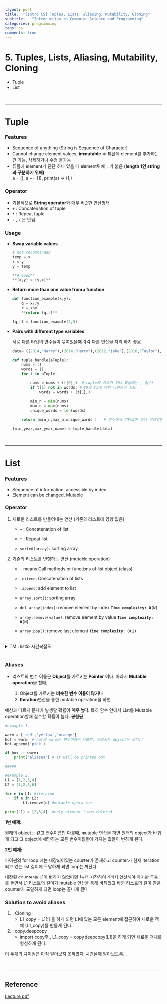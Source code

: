 ```yaml
---
layout: post
title:  "[Intro CS] Tuples, Lists, Aliasing, Mutability, Cloning"
subtitle:   "Introduction to Computer Science and Programming"
categories: programming
tags: cs
comments: true
---
```

# 5. Tuples, Lists, Aliasing, Mutability, Cloning
- Tuple
- List

<br/>

***

# Tuple

### Features

- Sequence of  anything   (String is Sequence of Character)
- Cannot change element values, **immutable** 
⇒ 튜플에 element를 추가하는건 가능, 삭제하거나 수정 불가능
- 튜플에 element가 단단 하나 있을 때 element뒤에 `,` 가 붙음  **(length 1인 string과 구분하기 위해)**  
 a = (), a += (1),  print(a) ⇒ (1,)  


### Operator

- 기본적으로 **String operator**와 매우 비슷한 연산형태
- `+` : Concatenation of tuple   
- `*` : Repeat tuple
- `-` , `/` 은 안됨.

### Usage

- **Swap variable values**

    ```python
    # not recommanded
    temp = x
    x = y 
    y = temp

    **# Good**
    **(x,y) = (y,x)**

    ```

- **Return more than one value from a function**

    ```python
    def function_example(x,y):
    	q = x//y
    	r = x%y
    	**return (q,r)**

    (q,r) = function_example(4,5)
    ```

- **Pairs with different type variables**

    서로 다른 타입의 변수들이 묶여있을때 각각 다른 연산을 처리 하기 좋음.

    ```python
    data= ((2014,"Harry"),(2014,"Harry"),(2012,"jake"),(2010,"Taylor"),(2008,"Joe") )

    def tuple_handle(aTuple):
    	nums = ()
    	words = ()
    	for t in aTuple:
    	    
    	    nums = nums + (t[0],)  # tuple의 요소가 하나 있을때는 , 필수!
    	    if t[1] not in words: # t0과 t1에 대한 다른연산 시도
    	        words = words + (t[1],)
    	
    	    min_n = min(nums)
    	    max_n = max(nums)
    	    unique_words = len(words)

    	return (min_n,max_n,unique_words )   # 함수에서 리턴값이 하나 이상일땐 튜플로!

    (min_year,max_year,name) = tuple_handle(data)
    ```

<br/>

***

# List

### Features

- Sequence of information, accessible by index
- Element can be changed, Mutable

### Operator

1. 새로운 리스트를 만들어내는 연산 (기존의 리스트에 영향 없음)

    - `+` : Concatenation of list

    - `*` : Repeat list

    - `sorted(array)`: sorting array

2. 기존의 리스트를 변형하는 연산  (mutable operation)

    - `.` means Call methods or functions of list object (class)

    - `.extend`: Concatenation of lists

    - `.append`: add element to list

    - `array.sort()`: sorting array

    - `del array[index]`: remove element by index **`Time complexity: O(N)`**

    - `array.remove(value)`: remove element by value **`Time complexity: O(N)`** 

    - `array.pop()`: remove last element **`Time complexity: O(1)`**   

<br/>

<details>    
<summary> TMI: list와 시간복잡도. </summary>
<div markdown="1">   


코딩을 하다보면 list의 요소들을 제거해줘야되는 연산을 많이 하게 될 것이다. list는 기본적으로 stack의 구조를 (LIFO) 따라 pop을 하게 될 경우 가장 마지막 요소가 빠지게 되고 시간 복잡도는 O(1)이게 된다. 하지만 가장 처음에 들어온 요소를 제거 하기 위한 pop(0), pop(1)과 같은 연산들은 O(N)의 시간복잡도를 가지고 이럴 경우 굉장히 비효율적인 연산이 된다.

이러한 연산이 필요한 경우 list가 아닌 파이썬의 built-in 모듈 collections의 deque를 사용하여 popleft, appendleft와 같은 연산을 활용하자. 

</div>
</details>

<br/>

### Aliases  
- 리스트의 변수 이름은 **Object**를 가르키는 **Pointer** 이다. 따라서 **Mutable operation**을 할때,

    1.  Object를 가르키는 **비슷한 변수 이름이 많거나**
    2.  **Iteration**연산을 통한 mutable operation을 하면

예상과 다르게 문제가 발생할 확률이 **매우 높다**. 특히 함수 안에서 List를 Mutable operation할때 실수할 확률이 높다. ~~경험담~~

```python
#exmaple 1.

warm = ['red','yellow','orange']
hot = warm  # hot과 warm은 변수이름만 다를뿐, 가르키는 object는 같다!! 
hot.append('pink')

if hot == warm:
	print("aliases") # it will be printed out

#####

#example 2.
L1 = [1,2,3,4]
L2 = [1,2,5,6]

for e in L1: #iteraion
	if e in L2:
		L1.remove(e) #mutable operation 

print(L1) = [2,3,4]  #only element 1 was deleted
```

**1번 예제:**

원래의 object는 같고 변수이름만 다를때, mutable 연산을 하면 원래의 object가 바뀌게 되고 그 object에 해당하는 모든 변수이름들이 가지는 값들이 변하게 된다.

**2번 예제:**

파이썬의 for loop 에는 내장되어있는 counter가 존재하고 counter가 현재 iteration되고 있는 list 길이에 도달하게 되면 loop는 꺼진다. 

내장된 counter는 L1이 변하지 않았따면 1부터 시작하여 4까지 연산해야 하지만 루프를 돌면서 L1 리스트의 길이가 mutable 연산을 통해 바뀌었고 바뀐 리스트의 길이 만큼 counter가 도달하게 되면 loop는 끝나게 된다

### Solution to avoid aliases

1. : Cloning 
    - L1_copy = L1[:] 을 하게 되면 L1에 있는 모든 element에 접근하여 새로운 객체 (L1_copy)를 만들게 된다.
2. : copy.deepcopy
    - import copy후 , L1_copy = copy.deepcopy(L1)을 하게 되면 새로운 객체를 형성하게 된다.

이 두개의 차이점은 아직 알아보지 못하였다. 시간날때 알아보도록...


<br/>

*** 

## Reference

[Lecture pdf](https://github.com/swha0105/swha0105.github.io/blob/gh-pages/assets/intro_cs/material/Lec5.pdf) 